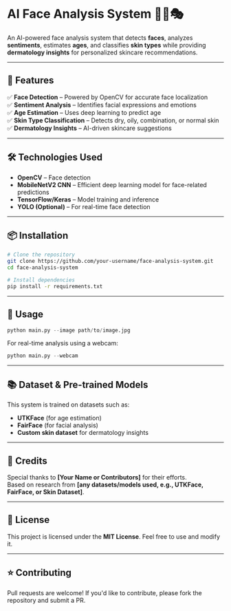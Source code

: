 # **AI Face Analysis System** 🧑‍⚕️🎭  

An AI-powered face analysis system that detects **faces**, analyzes **sentiments**, estimates **ages**, and classifies **skin types** while providing **dermatology insights** for personalized skincare recommendations.

---

## 🚀 Features  
✅ **Face Detection** – Powered by OpenCV for accurate face localization  
✅ **Sentiment Analysis** – Identifies facial expressions and emotions  
✅ **Age Estimation** – Uses deep learning to predict age  
✅ **Skin Type Classification** – Detects dry, oily, combination, or normal skin  
✅ **Dermatology Insights** – AI-driven skincare suggestions  

---

## 🛠️ Technologies Used  
- **OpenCV** – Face detection  
- **MobileNetV2 CNN** – Efficient deep learning model for face-related predictions  
- **TensorFlow/Keras** – Model training and inference  
- **YOLO (Optional)** – For real-time face detection  

---

## 📦 Installation  
```bash
# Clone the repository
git clone https://github.com/your-username/face-analysis-system.git
cd face-analysis-system

# Install dependencies
pip install -r requirements.txt
```

---

## 🚀 Usage  
```python
python main.py --image path/to/image.jpg
```
For real-time analysis using a webcam:
```python
python main.py --webcam
```

---

## 📚 Dataset & Pre-trained Models  
This system is trained on datasets such as:
- **UTKFace** (for age estimation)
- **FairFace** (for facial analysis)
- **Custom skin dataset** for dermatology insights

---

## 👥 Credits  
Special thanks to **[Your Name or Contributors]** for their efforts.  
Based on research from **[any datasets/models used, e.g., UTKFace, FairFace, or Skin Dataset]**.  

---

## 📜 License  
This project is licensed under the **MIT License**. Feel free to use and modify it.  

---

## ⭐ Contributing  
Pull requests are welcome! If you'd like to contribute, please fork the repository and submit a PR.

